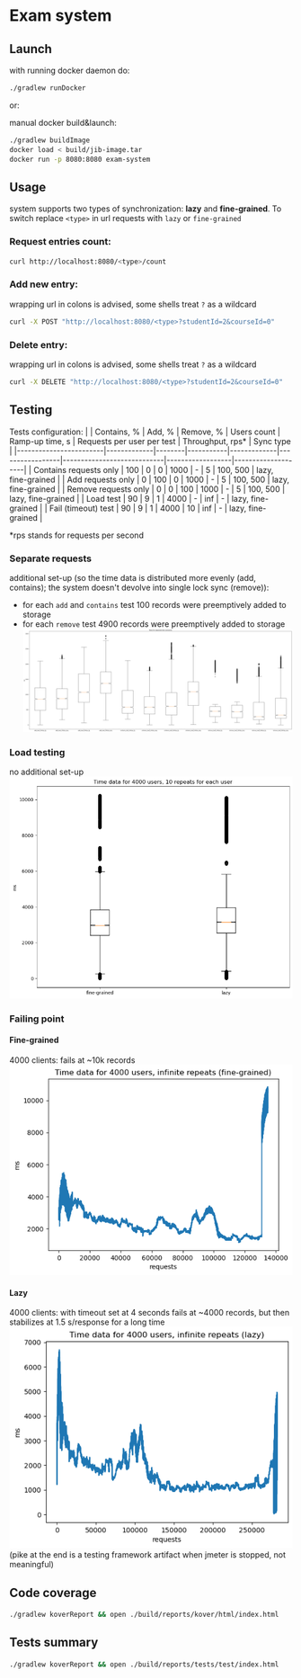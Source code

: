# Exam system

## Launch

with running docker daemon do:

```sh
./gradlew runDocker
```

or:

manual docker build&launch:
```sh
./gradlew buildImage
docker load < build/jib-image.tar
docker run -p 8080:8080 exam-system
```

## Usage

system supports two types of synchronization: <b>lazy</b> and <b>fine-grained</b>. To switch replace `<type>` in url requests with `lazy` or `fine-grained` 

### Request entries count:

```sh
curl http://localhost:8080/<type>/count
```

### Add new entry:

wrapping url in colons is advised, some shells treat `?` as a wildcard
```sh
curl -X POST "http://localhost:8080/<type>?studentId=2&courseId=0"
```

### Delete entry:

wrapping url in colons is advised, some shells treat `?` as a wildcard
```sh
curl -X DELETE "http://localhost:8080/<type>?studentId=2&courseId=0"
```
## Testing

Tests configuration:
|                        | Contains, % | Add, % | Remove, % | Users count | Ramp-up time, s | Requests per user per test | Throughput, rps* | Sync type          |
|------------------------|-------------|--------|-----------|-------------|-----------------|----------------------------|------------------|--------------------|
| Contains requests only | 100         | 0      | 0         | 1000        | -               | 5                          | 100, 500         | lazy, fine-grained |
| Add requests only      | 0           | 100    | 0         | 1000        | -               | 5                          | 100, 500         | lazy, fine-grained |
| Remove requests only   | 0           | 0      | 100       | 1000        | -               | 5                          | 100, 500         | lazy, fine-grained |
| Load test              | 90          | 9      | 1         | 4000        | -               | inf                        | -                | lazy, fine-grained |
| Fail (timeout) test    | 90          | 9      | 1         | 4000        | 10              | inf                        | -                | lazy, fine-grained |

*rps stands for requests per second

### Separate requests

additional set-up (so the time data is distributed more evenly (add, contains); the system doesn't devolve into single lock sync (remove)):
- for each `add` and `contains` test 100 records were preemptively added to storage
- for each `remove` test 4900 records were preemptively added to storage
![img](test_infra/resources/single_tests_boxplot.png)

### Load testing

no additional set-up
![img](test_infra/resources/load_testing_boxplot.png)

### Failing point

#### Fine-grained
4000 clients: fails at ~10k records
![img](test_infra/resources/fg_failtest.png)

#### Lazy
4000 clients: with timeout set at 4 seconds fails at ~4000 records, but then stabilizes at 1.5 s/response for a long time
![img](test_infra/resources/lazy_failtest.png)
(pike at the end is a testing framework artifact when jmeter is stopped, not meaningful)

## Code coverage

```sh
./gradlew koverReport && open ./build/reports/kover/html/index.html
```

## Tests summary

```sh
./gradlew koverReport && open ./build/reports/tests/test/index.html
```
